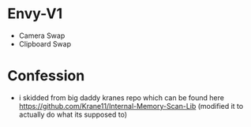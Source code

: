 # Envy-V1

- Camera Swap
- Clipboard Swap

# Confession

- i skidded from big daddy kranes repo which can be found here https://github.com/Krane11/Internal-Memory-Scan-Lib (modified it to actually do what its supposed to)
